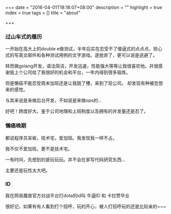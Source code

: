 +++
date = "2016-04-01T18:18:07+08:00"
description = ""
highlight = true
index = true
tags = []
title = "about"

+++

### 过山车式的履历

一开始在高大上的double e做测试，半年后实在忍受不了傻逼式的点点点，担心式的写英文邮件和各种测试用例的文字游戏。遂放弃了，更可以说是逃避了。

转而做golang开发，语法简洁，开发迅速，性能强大等等让我很喜欢他。并很感谢我上个公司给了我很好的机会和平台，一年内得到很多锻炼。

但是懒癌不能忍受周末加班还是让我跳了槽，来到了现公司。 却发现有种被忽悠来的感觉。

与其来说是来做后台开发，不如说是来做ops的...

好吧！跨度好大。鉴于公司地理和上班制度以及拥有的并发量还是忍了。

### 懒癌晚期
都说程序员呆板，技术宅，爱加班。我发现我一样不占。

我不仅不爱加班，更不是技术宅。

一有时间，先想到的是玩玩玩。并不会在家写代码研究东西...

主要还是玩性太大吧。

### ID
我在网易魔兽官方对战平台打dota的id叫 牛逼ID 和 卡拉赞毕业 

很好记，如果有有人看到打个招呼，玩的开心，被人打招呼玩的还是比较亲的~~~